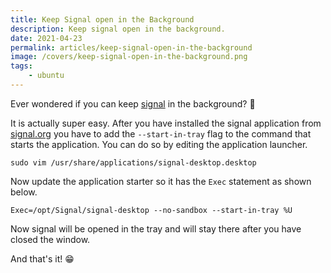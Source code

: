 ```yaml
---
title: Keep Signal open in the Background
description: Keep signal open in the background.
date: 2021-04-23
permalink: articles/keep-signal-open-in-the-background
image: /covers/keep-signal-open-in-the-background.png
tags: 
    - ubuntu
---
```


Ever wondered if you can keep [signal](https://signal.org) in the background? 🤔

<!-- more -->

It is actually super easy. After you have installed the signal application from [signal.org](https://signal.org) you have to add the `--start-in-tray` flag to the command that starts the application. You can do so by editing the application launcher.

```
sudo vim /usr/share/applications/signal-desktop.desktop
```

Now update the application starter so it has the `Exec` statement as shown below.

```
Exec=/opt/Signal/signal-desktop --no-sandbox --start-in-tray %U
```

Now signal will be opened in the tray and will stay there after you have closed the window.

And that's it! 😁